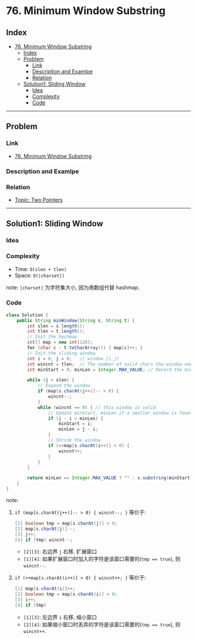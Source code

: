 # 76. Minimum Window Substring

## Index

- [76. Minimum Window Substring](#76-minimum-window-substring)
  - [Index](#index)
  - [Problem](#problem)
    - [Link](#link)
    - [Description and Examlpe](#description-and-examlpe)
    - [Relation](#relation)
  - [Solution1: Sliding Window](#solution1-sliding-window)
    - [Idea](#idea)
    - [Complexity](#complexity)
    - [Code](#code)

----

## Problem

### Link

- [76. Minimum Window Substring][1]

### Description and Examlpe

### Relation

- [Topic: Two Pointers][2]

----

## Solution1: Sliding Window

### Idea

### Complexity

- Time: `O(slen + tlen)`
- Space: `O(|charset|)`

note: `|charset|` 为字符集大小, 因为用数组代替 hashmap.

### Code

```java
class Solution {
    public String minWindow(String s, String t) {
        int slen = s.length();
        int tlen = t.length();
        // Init the hashmap
        int[] map = new int[128];
        for (char c : t.toCharArray()) { map[c]++; }
        // Init the sliding window
        int i = 0, j = 0;   // window [i,j)
        int wincnt = tlen;  // The number of valid chars the window needs to match
        int minStart = 0, minLen = Integer.MAX_VALUE; // Record the min window

        while (j < slen) {
            // Expand the window
            if (map[s.charAt(j++)]-- > 0) {
                wincnt--;
            }
            while (wincnt == 0) { // this window is valid
                // Update minStart, minLen if a smaller window is found
                if (j - i < minLen) {
                    minStart = i;
                    minLen = j - i;
                }
                // Shrink the window
                if (++map[s.charAt(i++)] > 0) {
                    wincnt++;
                }
            }
        }

        return minLen == Integer.MAX_VALUE ? "" : s.substring(minStart, minStart + minLen);
    }
}
```

note:

1. `if (map[s.charAt(j++)]-- > 0) { wincnt--; }` 等价于:

    ```java
    [1] boolean tmp = map[s.charAt(j)] > 0;
    [2] map[s.charAt(j)]--;
    [3] j++;
    [4] if (tmp) wincnt--;
    ```

    - `[2][3]`: 右边界 `j` 右移, 扩展窗口
    - `[1][4]`: 如果扩展窗口时加入的字符是该窗口需要的(`tmp == true`), 则 `wincnt--`.

2. `if (++map[s.charAt(i++)] > 0) { wincnt++; }` 等价于:

    ```java
    [1] map[s.charAt(i)]++;
    [2] boolean tmp = map[s.charAt(i)] > 0;
    [3] i++;
    [4] if (tmp)
    ```

    - `[1][3]`: 左边界 `i` 右移, 缩小窗口
    - `[2][4]`: 如果缩小窗口时丢弃的字符是该窗口需要的(`tmp == true`), 则 `wincnt++`.

[1]: https://leetcode.com/problems/minimum-window-substring/
[2]: ../topics/two-pointers.md
